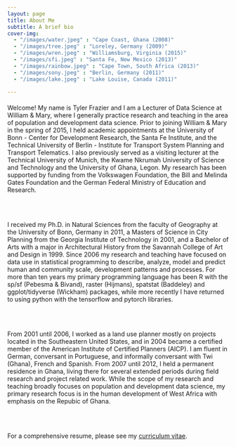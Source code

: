 ```yaml
---
layout: page
title: About Me
subtitle: A brief bio
cover-img: 
  - "/images/water.jpeg" : "Cape Coast, Ghana (2008)"
  - "/images/tree.jpeg" : "Loreley, Germany (2009)"
  - "/images/wren.jpeg" : "Williamsburg, Virginia (2015)"
  - "/images/sfi.jpeg" : "Santa Fe, New Mexico (2013)"
  - "/images/rainbow.jpeg" : "Cape Town, South Africa (2013)"
  - "/images/sony.jpeg" : "Berlin, Germany (2011)"
  - "/images/lake.jpeg" : "Lake Louise, Canada (2011)"

---
```


<p style = "font-family: 'Open Sans', 'Helvetica Neue', Helvetica, Arial, sans-serif;
  font-size: 20px;
  font-weight: 400;
  margin-bottom: 15px;
  text-align: justify;">

Welcome! My name is Tyler Frazier and I am a Lecturer of Data Science at William & Mary, where I generally practice research and teaching in the area of population and development data science.  Prior to joining William & Mary in the spring of 2015, I held academic appointments at the University of Bonn - Center for Development Research, the Santa Fe Institute, and the Technical University of Berlin - Institute for Transport System Planning and Transport Telematics. I also previously served as a visiting lecturer at the Technical University of Munich, the Kwame Nkrumah University of Science and Technology and the University of Ghana, Legon.  My research has been supported by funding from the Volkswagen Foundation, the Bill and Melinda Gates Foundation and the German Federal Ministry of Education and Research.

<br>
<br>

I received my Ph.D. in Natural Sciences from the faculty of Geography at the University of Bonn, Germany in 2011, a Masters of Science in City Planning from the Georgia Institute of Technology in 2001, and a Bachelor of Arts with a major in Architectural History from the Savannah College of Art and Design in 1999.  Since 2006 my research and teaching have focused on data use in statistical programming to describe, analyze, model and predict human and community scale, development patterns and processes. For more than ten years my primary programming language has been R with the sp/sf (Pebesma & Bivand), raster (Hijmans), spatstat (Baddeley) and ggplot/tidyverse (Wickham) packages, while more recently I have returned to using python with the tensorflow and pytorch libraries.

<br>
<br>  

From 2001 until 2006, I worked as a land use planner mostly on projects located in the Southeastern United States, and in 2004 became a certified member of the American Institute of Certified Planners (AICP).  I am fluent in German, conversant in Portuguese, and informally conversant with Twi (Ghana), French and Spanish.  From 2007 until 2012, I held a permanent residence in Ghana, living there for several extended periods during field research and project related work.  While the scope of my research and teaching broadly focuses on population and development data science, my primary research focus is in the human development of West Africa with emphasis on the Repubic of Ghana.

<br>
<br>

For a comprehensive resume, please see my [curriculum vitae](tyler-frazier.github.io).

</p>
